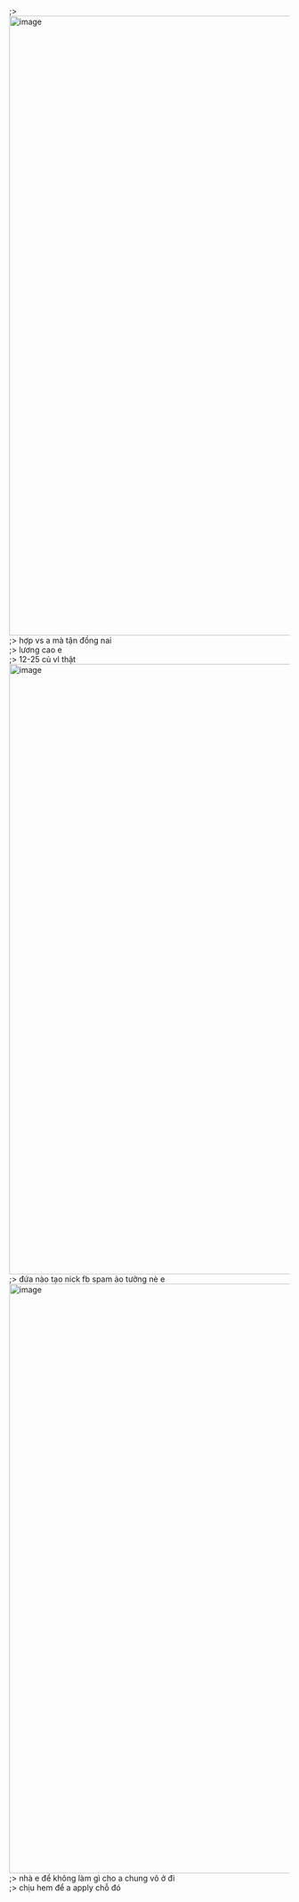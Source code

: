 ;> <img width="1431" height="1111" alt="image" src="https://github.com/user-attachments/assets/fb196cad-3b9e-43d8-b551-45d69fd2581a" /><br>
;> hợp vs a mà tận đồng nai <br>
;> lương cao e<br>
;> 12-25 củ vl thật<br>
<img width="1015" height="1094" alt="image" src="https://github.com/user-attachments/assets/4ff4d16f-95d2-4258-9c57-3e6e430dea91" /><br>
;> đứa nào tạo nick fb spam ảo tưởng nè e<br>
<img width="1729" height="1057" alt="image" src="https://github.com/user-attachments/assets/879f6b16-1bc0-4a71-a404-bb6c8d5abb80" /><br>
;> nhà e để không làm gì cho a chung vô ở đi<br>
;> chịu hem để a apply chỗ đó
